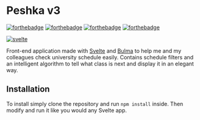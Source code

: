 # Peshka v3
[![forthebadge](https://forthebadge.com/images/badges/built-with-love.svg)](https://forthebadge.com) [![forthebadge](https://forthebadge.com/images/badges/made-with-javascript.svg)](https://forthebadge.com) [![forthebadge](https://forthebadge.com/images/badges/designed-in-ms-paint.svg)](https://forthebadge.com) [![forthebadge](https://forthebadge.com/images/badges/makes-people-smile.svg)](https://forthebadge.com)

[![svelte](https://svelte.dev/svelte-logo-horizontal.svg)](https://svelte.dev)

Front-end application made with [Svelte](https://svelte.dev) and [Bulma](https://bulma.io/) to help me and my colleagues check university schedule easily. Contains schedule filters and an intelligent algorithm to tell what class is next and display it in an elegant way.

## Installation
To install simply clone the repository and run `npm install` inside. Then modify and run it like you would any Svelte app. 
